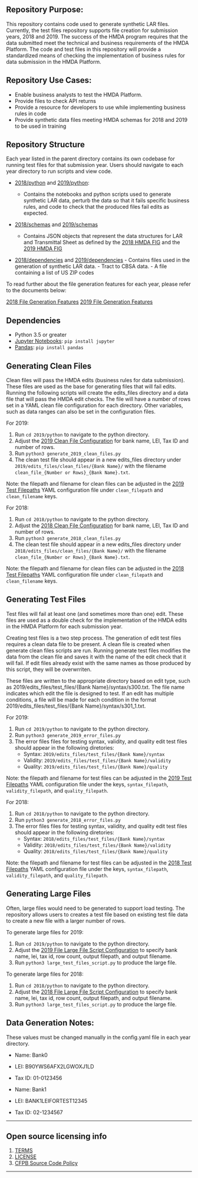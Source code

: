 ## Repository Purpose:
This repository contains code used to generate synthetic LAR files. Currently, the test files repository supports file creation for submission years, 2018 and 2019. The success of the HMDA program requires that the data submitted meet the technical and business requirements of the HMDA Platform. The code and test files in this repository will provide a standardized means of checking the implementation of business rules for data submission in the HMDA Platform.

## Repository Use Cases:
- Enable business analysts to test the HMDA Platform. 
- Provide files to check API returns
- Provide a resource for developers to use while implementing business rules in code
- Provide synthetic data files meeting HMDA schemas for 2018 and 2019 to be used in training

## Repository Structure
Each year listed in the parent directory contains its own codebase for running test files for that submission year. Users should navigate to each year directory to run scripts and view code.  
- [2018/python](https://github.com/cfpb/hmda-test-files/tree/master/2018/python) and [2019/python](https://github.com/cfpb/hmda-test-files/tree/master/2019/python):
    - Contains the notebooks and python scripts used to generate synthetic LAR data, perturb the data so that it fails specific business rules, and code to check that the produced files fail edits as expected.

- [2018/schemas](https://github.com/cfpb/hmda-test-files/tree/master/2018/schemas) and [2019/schemas](https://github.com/cfpb/hmda-test-files/tree/master/2019/schemas)
    - Contains JSON objects that represent the data structures for LAR and Transmittal Sheet as defined by the [2018 HMDA FIG](https://s3.amazonaws.com/cfpb-hmda-public/prod/help/2018-hmda-fig-2018-hmda-rule.pdf) and the [2019 HMDA FIG](https://s3.amazonaws.com/cfpb-hmda-public/prod/help/2019-hmda-fig.pdf)

- [2018/dependencies](https://github.com/cfpb/hmda-test-files/tree/master/2018/dependencies) and [2019/dependencies](https://github.com/cfpb/hmda-test-files/tree/master/2019/dependencies)
    	- Contains files used in the generation of synthetic LAR data.
        - Tract to CBSA data.
        - A file containing a list of US ZIP codes

To read further about the file generation features for each year, please refer to the documents below:

[2018 File Generation Features](https://github.com/cfpb/hmda-test-files/tree/master/2018/2018_File_Generation_Features.md)
[2019 File Generation Features](https://github.com/cfpb/hmda-test-files/tree/master/2019/2019_File_Generation_Features.md) 
## Dependencies
- Python 3.5 or greater
- [Jupyter Notebooks](http://jupyter.org/): `pip install jupyter`
- [Pandas](http://pandas.pydata.org/): `pip install pandas`

## Generating Clean Files
Clean files will pass the HMDA edits (business rules for data submission). These files are used as the base for generating files that will fail edits. Running the following scripts will create the edits_files directory and a data file that will pass the HMDA edit checks. The file will have a number of rows set in a YAML clean file configuration for each directory. Other variables, such as data ranges can also be set in the configuration files.

For 2019:
1. Run `cd 2019/python` to navigate to the python directory. 
2. Adjust the [2019 Clean File Configuration](https://github.com/cfpb/hmda-test-files/tree/master/2019/configurations/clean_file_config.yaml) for bank name, LEI, Tax ID and number of rows. 
3. Run `python3 generate_2019_clean_files.py`
4. The clean test file should appear in a new edits_files directory under `2019/edits_files/clean_files/{Bank Name}/` with the filename `clean_file_{Number or Rows}_{Bank Name}.txt`. 

Note: the filepath and filename for clean files can be adjusted in the [2019 Test Filepaths](https://github.com/cfpb/hmda-test-files/tree/master/2019/configurations/test_filepaths.yaml) YAML configuration file under `clean_filepath` and `clean_filename` keys. 

For 2018:
1. Run `cd 2018/python` to navigate to the python directory. 
2. Adjust the [2018 Clean File Configuration](https://github.com/cfpb/hmda-test-files/tree/master/2018/configurations/clean_file_config.yaml) for bank name, LEI, Tax ID and number of rows. 
3. Run `python3 generate_2018_clean_files.py`
4. The clean test file should appear in a new edits_files directory under `2018/edits_files/clean_files/{Bank Name}/` with the filename `clean_file_{Number or Rows}_{Bank Name}.txt`. 

Note: the filepath and filename for clean files can be adjusted in the [2018 Test Filepaths](https://github.com/cfpb/hmda-test-files/tree/master/2018/configurations/test_filepaths.yaml) YAML configuration file under `clean_filepath` and `clean_filename` keys. 

## Generating Test Files
Test files will fail at least one (and sometimes more than one) edit. These files are used as a double check for the implementation of the HMDA edits in the HMDA Platform for each submission year.

Creating test files is a two step process. The generation of edit test files requires a clean data file to be present. A clean file is created when generate clean files scripts are run. Running generate test files modifies the data from the clean file and saves it with the name of the edit check that it will fail. If edit files already exist with the same names as those produced by this script, they will be overwrriten.

These files are written to the appropriate directory based on edit type, such as 2019/edits_files/test_files/{Bank Name}/syntax/s300.txt. The file name indicates which edit the file is designed to test. If an edit has multiple conditions, a file will be made for each condition in the format 2019/edits_files/test_files/{Bank Name}/syntax/s301_1.txt.

For 2019: 
1. Run `cd 2019/python` to navigate to the python directory. 
2. Run `python3 generate_2019_error_files.py`
3. The error files files for testing syntax, validity, and quality edit test files should appear in the following diretories:
	- Syntax: `2019/edits_files/test_files/{Bank Name}/syntax`
	- Validity: `2019/edits_files/test_files/{Bank Name}/validity`
	- Quality: `2019/edits_files/test_files/{Bank Name}/quality`

Note: the filepath and filename for test files can be adjusted in the [2019 Test Filepaths](https://github.com/cfpb/hmda-test-files/tree/master/2019/configurations/test_filepaths.yaml) YAML configuration file under the keys, `syntax_filepath`, `validity_filepath`, and `quality_filepath`.  

For 2018: 
1. Run `cd 2018/python` to navigate to the python directory. 
2. Run `python3 generate_2018_error_files.py`
3. The error files files for testing syntax, validity, and quality edit test files should appear in the following diretories:
	- Syntax: `2018/edits_files/test_files/{Bank Name}/syntax`
	- Validity: `2018/edits_files/test_files/{Bank Name}/validity`
	- Quality: `2018/edits_files/test_files/{Bank Name}/quality`

Note: the filepath and filename for test files can be adjusted in the [2018 Test Filepaths](https://github.com/cfpb/hmda-test-files/tree/master/2018/configurations/test_filepaths.yaml) YAML configuration file under the keys, `syntax_filepath`, `validity_filepath`, and `quality_filepath`. 

## Generating Large Files 
Often, large files would need to be generated to support load testing. The repository allows users to creates a test file based on existing test file data to create a new file with a larger number of rows.

To generate large files for 2019: 
1. Run `cd 2019/python` to navigate to the python directory.
2. Adjust the [2019 File Large File Script Configuration](https://github.com/cfpb/hmda-test-files/tree/master/2019/configurations/test_filepaths.yaml) to specify bank name, lei, tax id, row count, output filepath, and output filename. 
3. Run `python3 large_test_files_script.py` to produce the large file. 

To generate large files for 2018: 
1. Run `cd 2018/python` to navigate to the python directory.
2. Adjust the [2018 File Large File Script Configuration](https://github.com/cfpb/hmda-test-files/tree/master/2018/configurations/test_filepaths.yaml) to specify bank name, lei, tax id, row count, output filepath, and output filename. 
3. Run `python3 large_test_files_script.py` to produce the large file. 


## Data Generation Notes:
These values must be changed manually in the config.yaml file in each year directory. 
- Name: Bank0
- LEI: B90YWS6AFX2LGWOXJ1LD
- Tax ID: 01-0123456

- Name: Bank1
- LEI: BANK1LEIFORTEST12345
- Tax ID: 02-1234567

----
## Open source licensing info
1. [TERMS](TERMS.md)
2. [LICENSE](https://github.com/cfpb/hmda-platform/blob/master/LICENSE)
3. [CFPB Source Code Policy](https://github.com/cfpb/source-code-policy/)
----